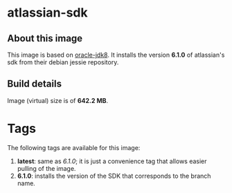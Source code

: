 # atlassian-sdk

## About this image

This image is based on [oracle-jdk8](https://github.com/carlosoviedo/docker-images/blob/master/oracle-jdk8/Dockerfile).
It installs the version **6.1.0** of atlassian's sdk from their debian jessie repository.

## Build details

Image (virtual) size is of **642.2 MB**.

# Tags

The following tags are available for this image:

1. **latest**: same as *6.1.0*; it is just a convenience tag that allows easier pulling of the image.
2. **6.1.0**: installs the version of the SDK that corresponds to the branch name.
